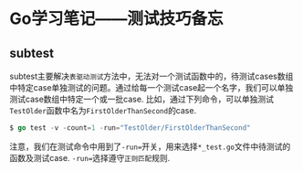 # Go学习笔记——测试技巧备忘


## subtest

subtest主要解决`表驱动测试`方法中，无法对一个测试函数中的，待测试cases数组中特定case单独测试的问题。通过给每一个测试case起一个名字，我们可以单独测试case数组中特定一个或一批case. 比如，通过下列命令，可以单独测试`TestOlder`函数中名为`FirstOlderThanSecond`的case.

```go
$ go test -v -count=1 -run="TestOlder/FirstOlderThanSecond"

```
注意，我们在测试命令中用到了`-run=`开关，用来选择`*_test.go`文件中待测试的函数及测试case. `-run=`选择遵守`正则匹配`规则.
